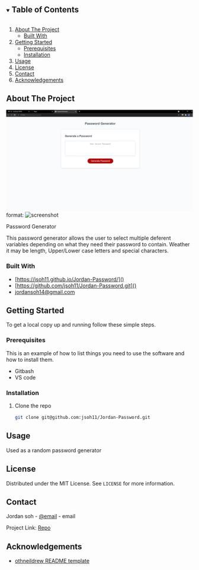 <details open="open">
  <summary><h2 style="display: inline-block">Table of Contents</h2></summary>
  <ol>
    <li>
      <a href="#about-the-project">About The Project</a>
      <ul>
        <li><a href="#built-with">Built With</a></li>
      </ul>
    </li>
    <li>
      <a href="#getting-started">Getting Started</a>
      <ul>
        <li><a href="#prerequisites">Prerequisites</a></li>
        <li><a href="#installation">Installation</a></li>
      </ul>
    </li>
    <li><a href="#usage">Usage</a></li>
    <li><a href="#license">License</a></li>
    <li><a href="#contact">Contact</a></li>
    <li><a href="#acknowledgements">Acknowledgements</a></li>
  </ol>
</details>
 



## About The Project

![screenshot](/assets/Screenshot.png)
format: ![screenshot](https://jsoh11.github.io/Jordan-Password/)

Password Generator

This password generator allows the user to select multiple deferent variables depending on what they need their password to contain. Weather it may be length, Upper/Lower case letters and special characters. 

### Built With

* [https://jsoh11.github.io/Jordan-Password/]()
* [https://github.com/jsoh11/Jordan-Password.git]()
* [jordansoh14@gmail.com]()



<!-- GETTING STARTED -->
## Getting Started

To get a local copy up and running follow these simple steps.

### Prerequisites

This is an example of how to list things you need to use the software and how to install them.
* Gitbash
* VS code

### Installation

1. Clone the repo
   ```sh
   git clone git@github.com:jsoh11/Jordan-Password.git
   ```





## Usage

Used as a random password generator




## License

Distributed under the MIT License. See `LICENSE` for more information.




## Contact

Jordan soh - [@email](jordansoh14@gmail.com) - email

Project Link: [Repo](https://github.com/jsoh11/Jordan-Portfolio)




## Acknowledgements

* [othneildrew README template](https://github.com/othneildrew/Best-README-Template)
